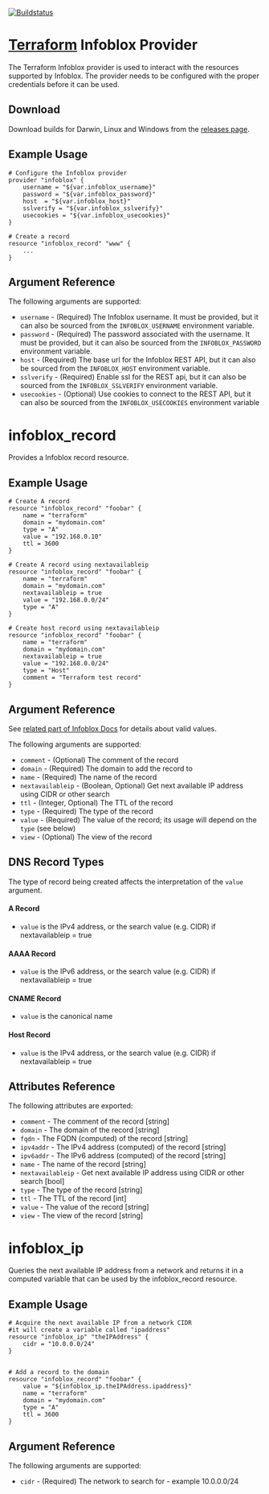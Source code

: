 [![Buildstatus](https://travis-ci.org/prudhvitella/terraform-provider-infoblox.svg)](https://travis-ci.org/prudhvitella/terraform-provider-infoblox)

# [Terraform](https://github.com/hashicorp/terraform) Infoblox Provider

The Terraform Infoblox provider is used to interact with the
resources supported by Infoblox. The provider needs to be configured
with the proper credentials before it can be used.

##  Download
Download builds for Darwin, Linux and Windows from the [releases page](https://github.com/universityofderby/terraform-provider-infoblox/releases/).

## Example Usage

```
# Configure the Infoblox provider
provider "infoblox" {
    username = "${var.infoblox_username}"
    password = "${var.infoblox_password}"
    host  = "${var.infoblox_host}"
    sslverify = "${var.infoblox_sslverify}"
    usecookies = "${var.infoblox_usecookies}"
}

# Create a record
resource "infoblox_record" "www" {
    ...
}
```

## Argument Reference

The following arguments are supported:

* `username` - (Required) The Infoblox username. It must be provided, but it can also be sourced from the `INFOBLOX_USERNAME` environment variable.
* `password` - (Required) The password associated with the username. It must be provided, but it can also be sourced from the `INFOBLOX_PASSWORD` environment variable.
* `host` - (Required) The base url for the Infoblox REST API, but it can also be sourced from the `INFOBLOX_HOST` environment variable.
* `sslverify` - (Required) Enable ssl for the REST api, but it can also be sourced from the `INFOBLOX_SSLVERIFY` environment variable.
* `usecookies` - (Optional) Use cookies to connect to the REST API, but it can also be sourced from the `INFOBLOX_USECOOKIES` environment variable

# infoblox\_record

Provides a Infoblox record resource.

## Example Usage

```
# Create A record
resource "infoblox_record" "foobar" {
	name = "terraform"
	domain = "mydomain.com"
	type = "A"
	value = "192.168.0.10"
	ttl = 3600
}
```

```
# Create A record using nextavailableip
resource "infoblox_record" "foobar" {
	name = "terraform"
	domain = "mydomain.com"
	nextavailableip = true
	value = "192.168.0.0/24"
	type = "A"
}
```

```
# Create host record using nextavailableip
resource "infoblox_record" "foobar" {
	name = "terraform"
	domain = "mydomain.com"
	nextavailableip = true
	value = "192.168.0.0/24"
	type = "Host"
	comment = "Terraform test record"
}
```

## Argument Reference

See [related part of Infoblox Docs](https://godoc.org/github.com/fanatic/go-infoblox) for details about valid values.

The following arguments are supported:

* `comment` - (Optional) The comment of the record
* `domain` - (Required) The domain to add the record to
* `name` - (Required) The name of the record
* `nextavailableip` - (Boolean, Optional) Get next available IP address using CIDR or other search
* `ttl` - (Integer, Optional) The TTL of the record
* `type` - (Required) The type of the record
* `value` - (Required) The value of the record; its usage will depend on the `type` (see below)
* `view` - (Optional) The view of the record

## DNS Record Types

The type of record being created affects the interpretation of the `value` argument.

#### A Record

* `value` is the IPv4 address, or the search value (e.g. CIDR) if nextavailableip = true

#### AAAA Record

* `value` is the IPv6 address, or the search value (e.g. CIDR) if nextavailableip = true

#### CNAME Record

* `value` is the canonical name

#### Host Record

* `value` is the IPv4 address, or the search value (e.g. CIDR) if nextavailableip = true

## Attributes Reference

The following attributes are exported:

* `comment` - The comment of the record [string]
* `domain` - The domain of the record [string]
* `fqdn` - The FQDN (computed) of the record [string]
* `ipv4addr` - The IPv4 address (computed) of the record [string]
* `ipv6addr` - The IPv6 address (computed) of the record [string]
* `name` - The name of the record [string]
* `nextavailableip` - Get next available IP address using CIDR or other search [bool]
* `type` - The type of the record [string]
* `ttl` - The TTL of the record [int]
* `value` - The value of the record [string]
* `view` - The view of the record [string]

# infoblox\_ip

Queries the next available IP address from a network and returns it in a computed variable
that can be used by the infoblox_record resource.

## Example Usage

```
# Acquire the next available IP from a network CIDR
#it will create a variable called "ipaddress"
resource "infoblox_ip" "theIPAddress" {
	cidr = "10.0.0.0/24"
}


# Add a record to the domain
resource "infoblox_record" "foobar" {
	value = "${infoblox_ip.theIPAddress.ipaddress}"
	name = "terraform"
	domain = "mydomain.com"
	type = "A"
	ttl = 3600
}
```

## Argument Reference

The following arguments are supported:

* `cidr` - (Required) The network to search for - example 10.0.0.0/24
